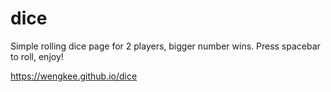 # dice
Simple rolling dice page for 2 players, bigger number wins.
Press spacebar to roll, enjoy!

https://wengkee.github.io/dice
